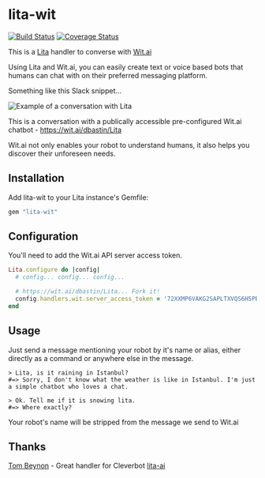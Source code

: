 # lita-wit

[![Build Status](https://travis-ci.org/dbastin/lita-wit.png?branch=master)](https://travis-ci.org/dbastin/lita-wit)
[![Coverage Status](https://coveralls.io/repos/dbastin/lita-wit/badge.png)](https://coveralls.io/r/dbastin/lita-wit)

This is a [Lita](https://www.lita.io) handler to converse with [Wit.ai](https://www.wit.ai)

Using Lita and Wit.ai, you can easily create text or voice based bots that humans can chat with on their preferred messaging platform.

Something like this Slack snippet...

![Example of a conversation with Lita](https://raw.github.com/dbastin/lita-wit/master/example.png)

This is a conversation with a publically accessible pre-configured Wit.ai chatbot - https://wit.ai/dbastin/Lita

Wit.ai not only enables your robot to understand humans, it also helps you discover their unforeseen needs.

## Installation

Add lita-wit to your Lita instance's Gemfile:

``` ruby
gem "lita-wit"
```

## Configuration

You'll need to add the Wit.ai API server access token.

``` ruby
Lita.configure do |config|
  # config... config... config...

  # https://wit.ai/dbastin/Lita... Fork it!
  config.handlers.wit.server_access_token = '72XXMP6VAKG2SAPLTXVQS6H5PBLVQIJW'
end
```

## Usage

Just send a message mentioning your robot by it's name or alias, either directly as a command or anywhere else in the message.

```
> Lita, is it raining in Istanbul?
#=> Sorry, I don't know what the weather is like in Istanbul. I'm just a simple chatbot who loves a chat.

> Ok. Tell me if it is snowing lita.
#=> Where exactly?
```

Your robot's name will be stripped from the message we send to Wit.ai

## Thanks

[Tom Beynon](https://github.com/tombeynon) - Great handler for Cleverbot [lita-ai](https://github.com/tombeynon/lita-ai)

